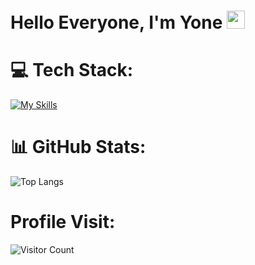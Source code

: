 # Hello Everyone, I'm Yone <img src="https://github.com/TheDudeThatCode/TheDudeThatCode/raw/master/Assets/Hi.gif" width="29px">
# 💻 Tech Stack:
[![My Skills](https://skillicons.dev/icons?i=c,cpp,python,js,java,ruby)](https://skillicons.dev)

# 📊 GitHub Stats:
![Top Langs](https://github-readme-stats.vercel.app/api/top-langs/?username=YoneIsBack&layout=compact&theme=dark)

# Profile Visit:
![Visitor Count](https://profile-counter.glitch.me/YoneIsBack/count.svg)
